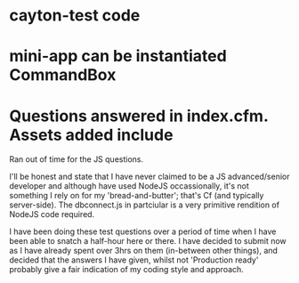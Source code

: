 # cayton-test code
# mini-app can be instantiated CommandBox

# Questions answered in index.cfm. Assets added include 

Ran out of time for the JS questions. 

I'll be honest and state that I have never claimed to be a JS advanced/senior developer and although have used NodeJS
occassionally, it's not something I rely on for my 'bread-and-butter'; that's Cf (and typically server-side). 
The dbconnect.js in partciular is a very primitive rendition of NodeJS code required.

I have been doing these test questions over a period of time when I have been able to snatch a half-hour here or there. I have decided to submit now as 
I have already spent over 3hrs on them (in-between other things), and decided that the answers I have given, whilst not 'Production ready' probably give 
a fair indication of my coding style and approach.
